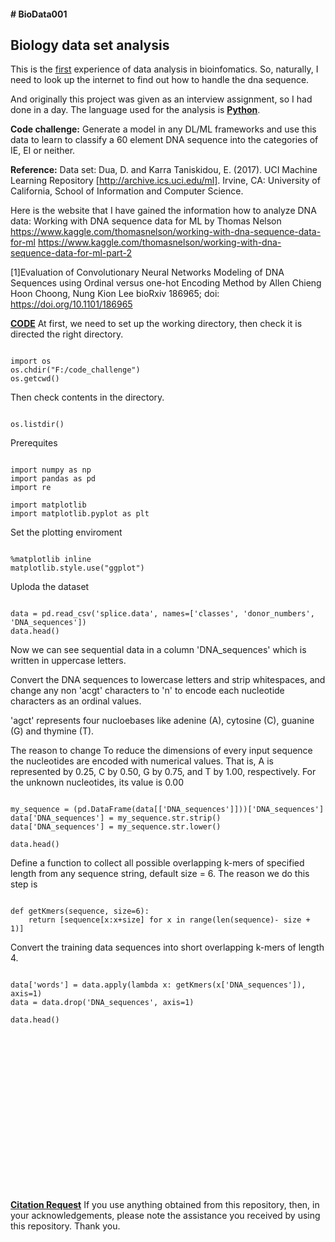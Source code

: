 <h4># BioData001</h4>
<h2>Biology data set analysis</h2>

This is the <u>first</u> experience of data analysis in bioinfomatics.
So, naturally, I need to look up the internet to find out how to handle the dna sequence.

And originally this project was given as an interview assignment, so I had done in a day.
The language used for the analysis is <b><u>Python</u></b>.

<b>Code challenge:</b>
Generate a model in any DL/ML frameworks and use this data to learn to classify
a 60 element DNA sequence into the categories of IE, EI or neither.

<b>Reference:</b>
Data set: Dua, D. and Karra Taniskidou, E. (2017). UCI Machine Learning Repository [http://archive.ics.uci.edu/ml].
Irvine, CA: University of California, School of Information and Computer Science.

Here is the website that I have gained the information how to analyze DNA data:
Working with DNA sequence data for ML by Thomas Nelson
https://www.kaggle.com/thomasnelson/working-with-dna-sequence-data-for-ml
https://www.kaggle.com/thomasnelson/working-with-dna-sequence-data-for-ml-part-2

[1]Evaluation of Convolutionary Neural Networks Modeling of DNA Sequences using Ordinal versus one-hot Encoding Method
by Allen Chieng Hoon Choong, Nung Kion Lee
bioRxiv 186965; doi: https://doi.org/10.1101/186965

<b><u>CODE</u></b>
At first, we need to set up the working directory, then check it is directed the right directory.
<pre><code>
import os
os.chdir("F:/code_challenge")
os.getcwd()
</code></pre>
Then check contents in the directory.
<pre><code>
os.listdir()
</pre></code>
Prerequites
<pre><code>
import numpy as np
import pandas as pd
import re

import matplotlib
import matplotlib.pyplot as plt
</pre></code>
Set the plotting enviroment
<pre><code>
%matplotlib inline
matplotlib.style.use("ggplot")
</pre></code>
Uploda the dataset
<pre><code>
data = pd.read_csv('splice.data', names=['classes', 'donor_numbers', 'DNA_sequences'])
data.head()
</pre></code>
Now we can see sequential data in a column 'DNA_sequences' which is written in uppercase letters.

Convert the DNA sequences to lowercase letters and strip whitespaces, and change any non 'acgt' characters to 'n'
to encode each nucleotide characters as an ordinal values.

'agct' represents four nucloebases like adenine (A), cytosine (C), guanine (G) and thymine (T).

The reason to change 
To reduce the dimensions of every input sequence the nucleotides are encoded with numerical values. 
That is, A is represented by 0.25, C by 0.50, G by 0.75, and T by 1.00, respectively.
For the unknown nucleotides, its value is 0.00

<pre><code>
my_sequence = (pd.DataFrame(data[['DNA_sequences']]))['DNA_sequences']
data['DNA_sequences'] = my_sequence.str.strip()
data['DNA_sequences'] = my_sequence.str.lower()

data.head()
</pre></code>
Define a function to collect all possible overlapping k-mers of specified length from any sequence string, default size = 6.
The reason we do this step is 
<pre><code>
def getKmers(sequence, size=6):
    return [sequence[x:x+size] for x in range(len(sequence)- size + 1)]
</pre></code>
Convert the training data sequences into short overlapping k-mers of length 4.
<pre><code>
data['words'] = data.apply(lambda x: getKmers(x['DNA_sequences']), axis=1)
data = data.drop('DNA_sequences', axis=1)

data.head()
</pre></code>

<pre><code>

</pre></code>

<pre><code>

</pre></code>

<pre><code>

</pre></code>

<pre><code>

</pre></code>

<pre><code>

</pre></code>

<pre><code>

</pre></code>

<pre><code></pre></code>

<b><u>Citation Request</u></b>
If you use anything obtained from this repository, then, in your acknowledgements,
please note the assistance you received by using this repository.
Thank you.
